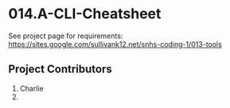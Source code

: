 # 014.A-CLI-Cheatsheet

See project page for requirements:<br>
https://sites.google.com/sullivank12.net/snhs-coding-1/013-tools

## Project Contributors
1. Charlie   
2.
